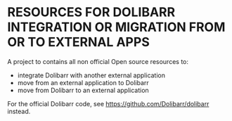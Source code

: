 # RESOURCES FOR DOLIBARR INTEGRATION OR MIGRATION FROM OR TO EXTERNAL APPS
A project to contains all non official Open source resources to:
* integrate Dolibarr with another external application
* move from an external application to Dolibarr
* move from Dolibarr to an external application


For the official Dolibarr code, see https://github.com/Dolibarr/dolibarr instead.
